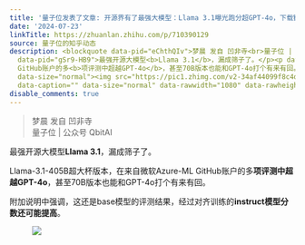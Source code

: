 ```yaml
---
title: '量子位发表了文章: 开源界有了最强大模型：Llama 3.1曝光跑分超GPT-4o，下载链接已泄露'
date: '2024-07-23'
linkTitle: https://zhuanlan.zhihu.com/p/710390129
source: 量子位的知乎动态
description: <blockquote data-pid="eChthQIv">梦晨 发自 凹非寺<br>量子位 | 公众号 QbitAI</blockquote><p
  data-pid="gSr9-HB9">最强开源大模型<b>Llama 3.1</b>，漏成筛子了。</p><p data-pid="S366EfP-">Llama-3.1-405B超大杯版本，在来自微软Azure-ML
  GitHub账户的多<b>项评测中超越GPT-4o</b>，甚至70B版本也能和GPT-4o打个有来有回。</p><p data-pid="4Md5jzZW">附加说明中强调，这还是base模型的评测结果，经过对齐训练的<b>instruct模型分数还可能提高</b>。</p><figure
  data-size="normal"><img src="https://pic1.zhimg.com/v2-34af44099f8c4dd8ab91765436ab9348.jpg"
  data-caption="" data-size="normal" data-rawwidth="1080" data-rawheight="1255" ...
disable_comments: true
---
```

<blockquote data-pid="eChthQIv">梦晨 发自 凹非寺<br>量子位 | 公众号 QbitAI</blockquote><p data-pid="gSr9-HB9">最强开源大模型<b>Llama 3.1</b>，漏成筛子了。</p><p data-pid="S366EfP-">Llama-3.1-405B超大杯版本，在来自微软Azure-ML GitHub账户的多<b>项评测中超越GPT-4o</b>，甚至70B版本也能和GPT-4o打个有来有回。</p><p data-pid="4Md5jzZW">附加说明中强调，这还是base模型的评测结果，经过对齐训练的<b>instruct模型分数还可能提高</b>。</p><figure data-size="normal"><img src="https://pic1.zhimg.com/v2-34af44099f8c4dd8ab91765436ab9348.jpg" data-caption="" data-size="normal" data-rawwidth="1080" data-rawheight="1255" ...